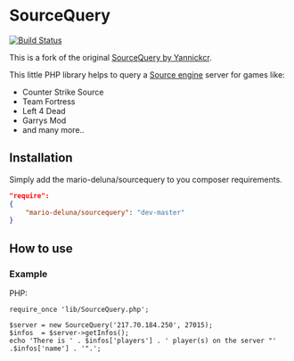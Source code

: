 SourceQuery
===========

[![Build Status](https://travis-ci.org/mario-deluna/SourceQuery.svg)](https://travis-ci.org/mario-deluna/SourceQuery)

This is a fork of the original [SourceQuery by Yannickcr](https://github.com/yannickcr/SourceQuery).

This little PHP library helps to query a [Source engine](http://en.wikipedia.org/wiki/Source_%28game_engine%29) server for games like:

 * Counter Strike Source
 * Team Fortress
 * Left 4 Dead
 * Garrys Mod
 * and many more..


## Installation

Simply add the mario-deluna/sourcequery to you composer requirements.

```json
"require": 
{
	"mario-deluna/sourcequery": "dev-master"
}
```


How to use
----------

### Example

PHP:

	require_once 'lib/SourceQuery.php';
	
	$server = new SourceQuery('217.70.184.250', 27015);
	$infos  = $server->getInfos();
	echo 'There is ' . $infos['players'] . ' player(s) on the server "' .$infos['name'] . '".';